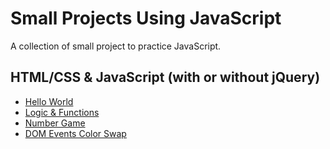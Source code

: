 Small Projects Using JavaScript
===

A collection of small project to practice JavaScript.

## HTML/CSS & JavaScript (with or without jQuery)
- [Hello World](https://github.com/mbMosman/js-practice-projects/tree/master/hello-world)
- [Logic & Functions](https://github.com/mbMosman/js-practice-projects/tree/master/logic-and-functions)
- [Number Game](https://github.com/mbMosman/js-practice-projects/tree/master/number-game)
- [DOM Events Color Swap](https://github.com/mbMosman/js-practice-projects/tree/master/dom-events-color-swap)
